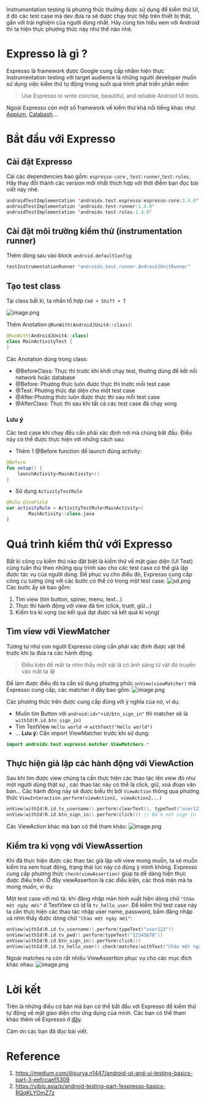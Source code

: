 Instrumentation testing là phương thức thường được sử dụng để kiểm thử UI, ở đó các test case mà dev đưa ra sẽ được chạy trực tiếp trên thiết bị thật, gần với trải nghiệm của người dùng nhất. Hãy cùng tìm hiểu xem với Android thì ta hiện thực phương thức này như thế nào nhé.
# Expresso là gì ?
Expresso là framework được Google cung cấp nhằm hiện thực Instrumentation testing với target audience là những người developer muốn sử dụng việc kiểm thử tự động trong suốt quá trình phát triển phần mềm
> Use Espresso to write concise, beautiful, and reliable Android UI tests.

Ngoài Expresso còn một số framework về kiểm thử khá nổi tiếng khác như: [Appium](https://appium.io/), [Calabash](https://github.com/calabash/calabash-android)...
# Bắt đầu với Expresso
## Cài đặt Expresso
Cài các dependencies bao gồm: `espresso-core` , `test:runner`,`test:rules`. Hãy thay đổi thành các version mới nhất thích hợp với thời điểm bạn đọc bài viết này nhé.
```kotlin
androidTestImplementation 'androidx.test.espresso:espresso-core:3.4.0'
androidTestImplementation 'androidx.test:runner:1.4.0'
androidTestImplementation 'androidx.test:rules:1.4.0'
```
## Cài đặt môi trường kiểm thử (instrumentation runner)
Thêm dòng sau vào block `android.defaultConfig`:
```kotlin
testInstrumentationRunner "androidx.test.runner.AndroidJUnitRunner"
```
## Tạo test class
Tại class bất kì, ta nhấn tổ hợp `Cmd + Shift + T`

![image.png](https://images.viblo.asia/044e95e3-88dc-4b6b-99ad-aa10b6caa959.png)

Thêm Anotation `@RunWith(AndroidJUnit4::class)`:
```kotlin
@RunWith(AndroidJUnit4::class)
class MainActivityTest {
}
```
Các Anotation dùng trong class:
* @BeforeClass: Thực thi trước khi khởi chạy test, thường dùng để kết nối network hoặc database
* @Before: Phương thức luôn được thực thi trước mỗi test case
* @Test: Phương thức đại diện cho một test case
* @After:Phương thức luôn được thực thi sau mỗi test case
* @AfterClass: Thực thi sau khi tất cả các test case đã chạy xong
### Lưu ý
Các test case khi chạy đều cần phải xác định nơi mà chúng bắt đầu. Điều này có thể được thực hiện với những cách sau:
* Thêm 1 @Before function để launch đúng activity:
```kotlin
@Before
fun setup() {
    launchActivity<MainActivity>()
}
```
* Sử dụng `ActivityTestRule` 
```kotlin
@Rule @JvmField
var activityRule = ActivityTestRule<MainActivity>(
        MainActivity::class.java
)
```
# Quá trình kiểm thử với Expresso
Bất kì công cụ kiểm thử nào đặt biệt là kiểm thử về mặt giao diện (UI Test) cũng tuân thủ theo những quy trình sao cho các test case có thể giả lập được tác vụ của người dùng. Để phục vụ cho điều đó, Expresso cung cấp công cụ tương ứng với các bước có thể có trong một test case:
![sd.png](https://images.viblo.asia/56ac8151-bb09-4140-b37f-a25a40be1d51.png)
Các bước ấy sẽ bao gồm:
1. Tìm view (tìm button, spiner, menu, text...)
2. Thực thi hành động với view đã tìm (click, trượt, giữ...)
3. Kiểm tra kì vọng (so kết quả đạt được và kết quả kì vọng)
## Tìm view với ViewMatcher
Tương tự như con người Expresso cũng cần phải xác định được vật thể trước khi ta đưa ra các hành động. 
> Điều kiện để mắt ta nhìn thấy một vật là có ánh sáng từ vật đó truyền vào mắt ta 😆

Để làm được điều đó ta cần sử dụng phương phức `onView(viewMatcher)` mà Expresso cung cấp, các matcher ở đây bao gồm:
![image.png](https://images.viblo.asia/17f29a85-53c3-452e-9b9e-9d4afb528c33.png)

Các phương thức trên được cung cấp đúng với ý nghĩa của nó, ví dụ:
* Muốn tìm Button với `android:id="+id/btn_sign_in"` thì matcher sẽ là `withId(R.id.btn_sign_in)`
* Tìm TextView `Hello world` -> `withText("Hello world")`
* ...
**Lưu ý:** Cần import ViewMatcher trước khi sử dụng:
```kotlin
import androidx.test.espresso.matcher.ViewMatchers.*
```
## Thực hiện giả lập các hành động với ViewAction
Sau khi tìm được view chúng ta cần thực hiện các thao tác lên view đó như một người dùng thật sự , các thao tác này có thể là click, giữ, xoá đoạn văn bản... Các hành động này sẽ được biểu thị bởi `ViewAction` thông qua phương thức `ViewInteraction.perform(viewAction1, viewAction2...)`
```kotlin
onView(withId(R.id.tv_username)).perform(clearText(), typeText("user123")) // Xoá và nhập text
onView(withId(R.id.btn_sign_in)).perform(click()) // Bấm nút sign in
```
Các ViewAction khác mà bạn có thể tham khảo:
![image.png](https://images.viblo.asia/3b9fa4a5-0c8e-452e-90c7-c5d2485843d7.png)
## Kiểm tra kì vọng với ViewAssertion
Khi đã thực hiện được các thao tác giả lập với view mong muốn, ta sẽ muốn kiểm tra xem hoạt động, trạng thái lúc này có đúng ý mình không. Expresso cung cấp phương thức `check(viewAssertion)` giúp ta dễ dàng hiện thực được điều trên. Ở đây viewAssertion là các điều kiện, các thoả mãn mà ta mong muốn, ví dụ:

Một test case với mô tả: khi đăng nhập màn hình xuất hiện dòng chữ `"Chào một ngày mới"` ở TextView có id là `tv_hello_user`. Để kiểm thử test case này ta cần thực hiện các thao tác nhập user name, password, bấm đăng nhập và nhìn thấy được dòng chữ `"Chào một ngày mới"`:
```kotlin
onView(withId(R.id.tv_username)).perform(typeText("user123"))
onView(withId(R.id.tv_pwd)).perform(typeText("12345678"))
onView(withId(R.id.btn_sign_in)).perform(click())
onView(withId(R.id.tv_hello_user)).check(matches(withText("Chào một ngày mới")))
```

Ngoài matches ra còn rất nhiều ViewAssertion phục vụ cho các mục đích khác nhau:
![image.png](https://images.viblo.asia/73669daa-3fb5-4aa0-b800-534776c0aa0d.png)
# Lời kết
Trên là những điều cơ bản mà bạn có thể bắt đầu với Expresso để kiểm thử tự động về mặt giao diện cho ứng dụng của mình. Các bạn có thể tham khảo thêm về Expresso ở [đây](https://developer.android.com/training/testing/espresso).

Cảm ơn các bạn đã đọc bài viết.

# Reference 
1. https://medium.com/@surya.n1447/android-ut-and-ui-testing-basics-part-3-eefccaef5309
2. https://viblo.asia/p/android-testing-part-1espresso-basics-RQqKLYOmZ7z